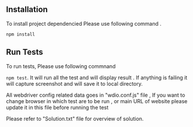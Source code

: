 

Installation
-------------
To install project dependencied Please use following command .

`npm install`



Run Tests
-------------
To run tests, Please use following commnand

`npm test`.
It will run all the test and will display result . If anything is failing it will capture screenshot and will save it to local directory.

All webdriver config related data goes in "wdio.conf.js" file , If you want to change browser in which test are to be run , or main URL of website please update it in this file before running the test

Please refer to "Solution.txt" file for overview of solution.
